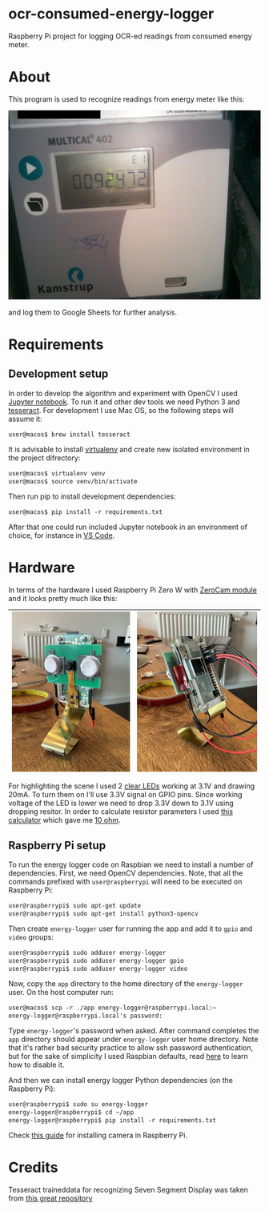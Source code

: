 # ocr-consumed-energy-logger
Raspberry Pi project for logging OCR-ed readings from consumed energy meter.

# About
This program is used to recognize readings from energy meter like this:

![Meter](./img/readings-1.jpg)

and log them to Google Sheets for further analysis.

# Requirements

## Development setup

In order to develop the algorithm and experiment with OpenCV I used [Jupyter notebook](./ocr-notebook.ipynb).
To run it and other dev tools we need Python 3 and [tesseract](https://tesseract-ocr.github.io). For development I use Mac OS, so the following steps will assume it:

```console
user@macos$ brew install tesseract
```

It is advisable to install [virtualenv](https://virtualenv.pypa.io) and create new isolated environment in the project difrectory:

```console
user@macos$ virtualenv venv
user@macos$ source venv/bin/activate
```

Then run pip to install development dependencies:

```console
user@macos$ pip install -r requirements.txt
```

After that one could run included Jupyter notebook in an environment of choice, for instance in [VS Code](https://code.visualstudio.com/docs/datascience/jupyter-notebooks).



# Hardware

In terms of the hardware I used Raspberry Pi Zero W with [ZeroCam module](https://www.kiwi-electronics.com/en/camera-module-for-raspberry-pi-zero-3882) and it looks pretty much like this:

| ![RPi front](./img/rpi-1.jpg) | ![RPi back](./img/rpi-2.jpg) |
| --- | --- |

For highlighting the scene I used 2 [clear LEDs](https://www.kiwi-electronics.com/en/3mm-led-clear-white-10-pack-3099) working at 3.1V and drawing 20mA. To turn them on I'll use 3.3V signal on GPIO pins. Since working voltage of the LED is lower we need to drop 3.3V down to 3.1V using dropping resitor. In order to calculate resistor parameters I used [this calculator](https://www.pcboard.ca/led-dropping-resistor-calculator) which gave me [10 ohm](https://www.kiwi-electronics.com/en/electronics-parts-components-113/passive-components-211/resistor-10-ohm-1-4-watt-5-10-pack-643).

## Raspberry Pi setup

To run the energy logger code on Raspbian we need to install a number of dependencies. First, we need OpenCV dependencies. Note, that all the commands prefixed with `user@raspberrypi` will need to be executed on Raspberry Pi:

```console
user@raspberrypi$ sudo apt-get update 
user@raspberrypi$ sudo apt-get install python3-opencv
```

Then create `energy-logger` user for running the app and add it to `gpio` and `video` groups:

```console
user@raspberrypi$ sudo adduser energy-logger
user@raspberrypi$ sudo adduser energy-logger gpio
user@raspberrypi$ sudo adduser energy-logger video
```

Now, copy the `app` directory to the home directory of the `energy-logger` user. On the host computer run:

```console
user@macos$ scp -r ./app energy-logger@raspberrypi.local:~
energy-logger@raspberrypi.local's password:
```

Type `energy-logger`'s password when asked. After command completes the `app` directory should appear under `energy-logger` user home directory. Note that it's rather bad security practice to allow ssh password authentication, but for the sake of simplicity I used Raspbian defaults, read [here](https://www.cyberciti.biz/faq/how-to-disable-ssh-password-login-on-linux/) to learn how to disable it.

And then we can install energy logger Python dependencies (on the Raspberry Pi):

```console
user@raspberrypi$ sudo su energy-logger
energy-logger@raspberrypi$ cd ~/app
energy-logger@raspberrypi$ pip install -r requirements.txt
```

Check [this guide](https://projects.raspberrypi.org/en/projects/getting-started-with-picamera) for installing camera in Raspberry Pi.

# Credits
Tesseract traineddata for recognizing Seven Segment Display was taken from [this great repository](https://github.com/Shreeshrii/tessdata_ssd)
